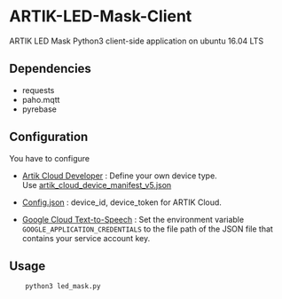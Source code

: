 # ARTIK-LED-Mask-Client
ARTIK LED Mask Python3 client-side application on ubuntu 16.04 LTS

## Dependencies
* requests
* paho.mqtt
* pyrebase

## Configuration
You have to configure

* [Artik Cloud Developer](https://developer.artik.cloud) : Define your own device type. <br/>
Use [artik_cloud_device_manifest_v5.json](artik_cloud_device_manifest_v5.json)

* [Config.json](config.json) : device_id, device_token for ARTIK Cloud.

* [Google Cloud Text-to-Speech](https://cloud.google.com/text-to-speech/docs/quickstart-protocol) : Set the environment variable `GOOGLE_APPLICATION_CREDENTIALS` to the file path of the JSON file that contains your service account key.

## Usage
```shell
    python3 led_mask.py
```